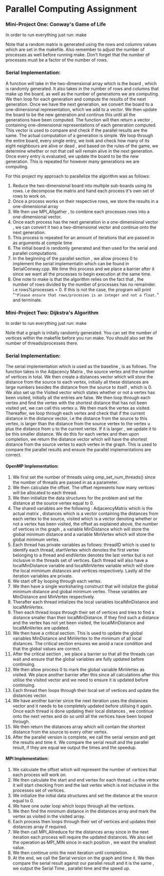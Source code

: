 # Parallel Computing Assignment

### Mini-Project One: Conway's Game of Life

In order to run everything just run: make

Note that a random matrix is generated using the rows and columns values which are set in the makefile. Also remember to adjust the number of processes as well before running make. Don't forget that the number of processes must be a factor of the number of rows.

### Serial Implementation:
A function will take in the two-dimensional array which is the board , which is randomly generated. It also takes in the number of rows and columns that make up the board, as well as the number of generations we are computing. We then loop for each generation and compute the results of the next generation. Once we have the next generation, we convert the board to a one-dimensional representation, which we add to a vector. We then update the board to be the new generation and continue this until all the generations have been computed. The function will then return a vector , containing one-dimensional representations of each generation computed. This vector is used to compare and check if the parallel results are the same. 
The actual computation of  a generation is simple. We loop through the entire board, every single entry, we look and check how many of its eight neighbours are alive or dead , and based on the rules of the game, we determine whether or not that cell will remain alive in the next generation. Once every entry is evaluated, we update the board to be the new generation. This is repeated for however many generations we are computing.

For this project my approach to parallelize the algorithm was as follows:

1) Reduce the two-dimensional board into multiple sub-boards using its rows. i.e decompose the matrix and hand each process it's own set of rows to work on.
2) Once a process works on their respective rows, we store the results in a one-dimensional array
3) We then use MPI_Allgather , to combine each processes rows into a one-dimensional vector.
4) Once each process has the next generation in a one-dimensional vector , we can convert it two a two-dimensional vector and continue onto the next generation.
5) This process is repeated for an amount of iterations that are passed in as arguments at compile time
6) The initial board is randomly generated and then used for the serial and parallel computations.
7) In the beginning of the parallel section , we allow process 0 to implement the serial implementatin which can be found in SerialConway.cpp. We time this process and we place a barrier after it since we want all the processes to begin execution at the same time.
8) One note to make is that the algorithm relies on the fact that , the number of rows divided by the number of processes has no remainder. i.e rows%processes = 0. If this is not the case, the program will print "`"Please ensure that rows/processes is an integer and not a float.`" and terminate.

### Mini-Project Two: Dijkstra's Algorithm

In order to run everything just run: make 

Note that a graph is initally randomly generated. You can set the number of vertices within the makefile before you run make. You should also set the number of threads/processes there.

### Serial Implementation:
The serial implementation which is used as the baseline , is as follows. The function takes in the Adjacency Matrix , the source vertex and the number of vertices in total. We then create a distances vector which will store the distance from the source to each vertex, initially all these distances are large numbers besides the distance from the source to itself , which is 0. We also set up the Visited vector which states whether or not a vertex has been visited, initially all the entries are false.
We then loop through each vertex and find the vertex with the shortest distance that has not been visited yet, we can call this vertex u. We then mark the vertex as visited. Thereafter, we loop through each vertex and check that if the current distance in the distance vector, i.e the distance from the source to this vertex,  is larger than the distance from the source vertex to the vertex u plus the distance from u to the current vertex. If it is larger , we update it to be this smaller distance. We do this for each vertex and then upon completion, we return the distance vector which will have the shortest distance from the source vertex to each vertex in the graph. This is used to compare the parallel results and ensure the parallel implementations are correct. 

#### OpenMP Implementation:

1. We first set the number of threads using omp_set_num_threads() since the number of threads are passed in as a parameter.
2. We then calculate the offset. The offset represents how many vertices will be allocated to each thread.
3. We then initialize the data structures for the problem and set the distance at the source vertex equal to 0.
4. The shared variables are the following : AdjacencyMatrix which is the actual matrix , distances which is a vector containing the distances from each vertex to the source, visited which is a vector denoting whether or not a vertex has been visited, the offset as explained above, the number of vertices in the graph , a variable MinDistance which will store the global minimum distance and a variable MinVertex which will store the global minimum vertex.
5. Each thread has private variables as follows:
   threadID which is used to identify each thread, startVertex which denotes the first vertex belonging to a thread and endVertex denotes the last vertex but is not inclusive in the threads set of vertices. Each thread will also have a localMinDistance variable and localMinVertex variable which will store the local mimimum distances and vertices respectively. Lastly all the iteration variables are private.
6. We start off by looping through each vertex.
7. We then have a single worksharing construct that will initalize the global minimum distance and global minimum vertex. These variables are MinDistance and MinVertex respectively.
8. Therafter each thread intializes the local variables localMinDistance and localMinVertex.
9. Then each thread loops through their set of vertices and tries to find a distance smaller than their localMinDistance. If they find such a distance and the vertex has not yet been visited, the localMinDistance and localMinVertex are updated.
10. We then have a critical section. This is used to update the global variables MinDistance and MinVertex to the  minimum of all local distances. The critical section ensures we avoid a race condition and that the global values are correct.
11. After the critical section , we place a barrier so that all the threads can wait and ensure that the global variables are fully updated before continuing.
12. We then allow process 0 to mark the global variable MinVertex as visited. We place another barrier after this since all calculations after this utilise the visited vector and we need to ensure it is updated before continuing.
13. Each thread then loops through their local set of vertices and update the distances vector.
14. We have another barrier since the next iteration uses the distances vector and it needs to be completely updated before utilising it again. Once each thread is done updating their local distances , we continue onto the next vertex and do so until all the vertices have been looped through.
15. We then return the distances array which will contain the shortest distance from the source to every other vertex.
16. After the parallel version is complete, we call the serial version and get the results and time it. We compare the serial result and the parallel result, if they are equal we output the times and the speedup.

#### MPI Implementation:

1. We calculate the offset which will represent the number of vertices that each process will work on.
2. We then calculate the start and end vertex for each thread. i.e the vertex it will start checking from and the last vertex which is not inclusive in the processes set of vertices.
3. We initialize the initial data structures and set the distance at the source equal to 0.
4. We have one outer loop which loops through all the vertices.
5. We then find the minimum distance in the distances array and mark the vertex as visited in the visited array.
6. Each process then loops through their set of vertices and updates their distances array if required.
7. We then call MPI_Allreduce for the distances array since in the next iteration each process will require the updated distances. We also set the operation as MPI_MIN since in each position , we want the smallest value.
8. We then continue onto the next iteration until completion.
9. At the end, we call the Serial version on the graph and time it. We then compare the serial result against our parallel result and it is the same , we output the Serial Time , parallel time and the speed up.
